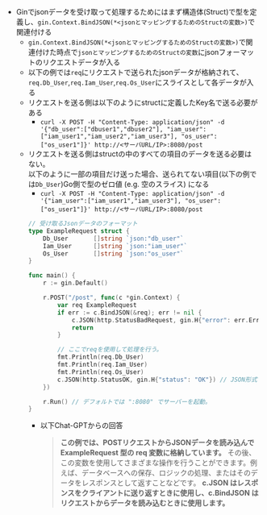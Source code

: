 - Ginでjsonデータを受け取って処理するためにはまず構造体(Struct)で型を定義し、`gin.Context.BindJSON(*<jsonとマッピングするためのStructの変数>)`で関連付ける
  - `gin.Context.BindJSON(*<jsonとマッピングするためのStructの変数>)`で関連付けた時点で`jsonとマッピングするためのStructの変数`にjsonフォーマットのリクエストデータが入る
  - 以下の例では`req`にリクエストで送られたjsonデータが格納されて、`req.Db_User`,`req.Iam_User`,`req.Os_User`にスライスとして各データが入る
  - リクエストを送る側は以下のようにstructに定義したKey名で送る必要がある
    - `curl -X POST -H "Content-Type: application/json" -d '{"db_user":["dbuser1","dbuser2"], "iam_user":["iam_user1","iam_user2","iam_user3"], "os_user":["os_user1"]}' http://<サーバURL/IP>:8080/post`
  - リクエストを送る側はstructの中のすべての項目のデータを送る必要はない。  
    以下のように一部の項目だけ送った場合、送られてない項目(以下の例では`Db_User`)Go側で型のゼロ値 (e.g. 空のスライス) になる
      - ``curl -X POST -H "Content-Type: application/json" -d '{"iam_user":["iam_user1","iam_user3"], "os_user":["os_user1"]}' http://<サーバURL/IP>:8080/post``
    ~~~go
    // 受け取るJsonデータのフォーマット
    type ExampleRequest struct {
    	Db_User       []string `json:"db_user"`
    	Iam_User      []string `json:"iam_user"`
    	Os_User       []string `json:"os_user"`
    }

    func main() {
        r := gin.Default()

        r.POST("/post", func(c *gin.Context) {
            var req ExampleRequest
            if err := c.BindJSON(&req); err != nil {
                c.JSON(http.StatusBadRequest, gin.H{"error": err.Error()})
                return
            }

            // ここでreqを使用して処理を行う。
            fmt.Println(req.Db_User)
            fmt.Println(req.Iam_User)
            fmt.Println(req.Os_User)
            c.JSON(http.StatusOK, gin.H{"status": "OK"}) // JSON形式で返す
        })

        r.Run() // デフォルトでは ":8080" でサーバーを起動。
    }
    ~~~
    - 以下Chat-GPTからの回答
      > **この例では、POSTリクエストからJSONデータを読み込んで ExampleRequest 型の req 変数に格納しています。** その後、この変数を使用してさまざまな操作を行うことができます。例えば、データベースへの保存、ロジックの処理、またはそのデータをレスポンスとして返すことなどです。
      > **c.JSON はレスポンスをクライアントに送り返すときに使用し、c.BindJSON はリクエストからデータを読み込むときに使用します。**